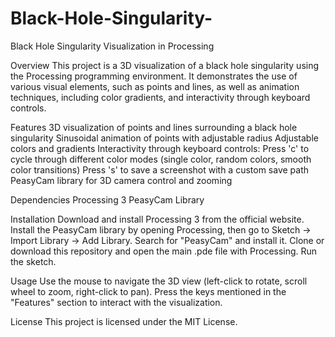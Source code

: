 # Black-Hole-Singularity-
Black Hole Singularity Visualization in Processing

Overview
This project is a 3D visualization of a black hole singularity using the Processing programming environment. It demonstrates the use of various visual elements, such as points and lines, as well as animation techniques, including color gradients, and interactivity through keyboard controls.

Features
3D visualization of points and lines surrounding a black hole singularity
Sinusoidal animation of points with adjustable radius
Adjustable colors and gradients
Interactivity through keyboard controls:
Press 'c' to cycle through different color modes (single color, random colors, smooth color transitions)
Press 's' to save a screenshot with a custom save path
PeasyCam library for 3D camera control and zooming

Dependencies
Processing 3
PeasyCam Library

Installation
Download and install Processing 3 from the official website.
Install the PeasyCam library by opening Processing, then go to Sketch -> Import Library -> Add Library. Search for "PeasyCam" and install it.
Clone or download this repository and open the main .pde file with Processing.
Run the sketch.

Usage
Use the mouse to navigate the 3D view (left-click to rotate, scroll wheel to zoom, right-click to pan).
Press the keys mentioned in the "Features" section to interact with the visualization.

License
This project is licensed under the MIT License.
